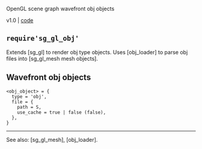 OpenGL scene graph wavefront obj objects

v1.0 | [code](http://code.google.com/p/lua-files/source/browse/sg_gl_obj.lua)

## `require'sg_gl_obj'`

Extends [sg_gl] to render obj type objects. Uses [obj_loader] to parse obj files into [sg_gl_mesh mesh objects].
## Wavefront obj objects

~~~{.lua}
<obj_object> = {
  type = 'obj',
  file = {
    path = S,
    use_cache = true | false (false),
  },
}
~~~

----
See also: [sg_gl_mesh], [obj_loader].
